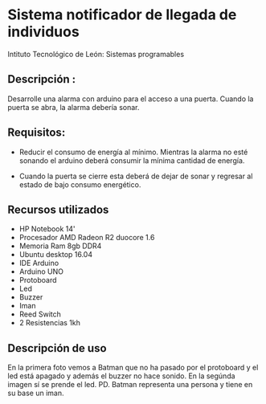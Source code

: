 # Sistema notificador de llegada de individuos 

Intituto Tecnológico de León: Sistemas programables

## Descripción :

Desarrolle una alarma con arduino para el acceso a una puerta. Cuando la puerta se abra, la alarma debería sonar.

## Requisitos:
* Reducir el consumo de energía al mínimo. Mientras la alarma no esté sonando el arduino deberá consumir la mínima cantidad de energía.


* Cuando la puerta se cierre esta deberá de dejar de sonar y regresar al estado de bajo
consumo energético.

## Recursos utilizados
* HP Notebook 14'
* Procesador AMD Radeon R2 duocore 1.6
* Memoria Ram 8gb DDR4
* Ubuntu desktop 16.04
* IDE Arduino
* Arduino UNO
* Protoboard
* Led
* Buzzer
* Iman
* Reed Switch
* 2 Resistencias 1kh

## Descripción de uso
En la primera foto vemos a Batman que no ha pasado por el protoboard y el led está apagado y además el buzzer no hace sonido. En la segúnda imagen sí se prende el led. PD. Batman representa una persona y tiene en su base un iman. 
